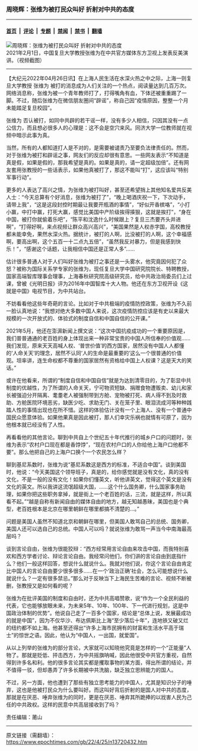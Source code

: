 ### 周晓辉：张维为被打民众叫好 折射对中共的态度

---

#### [首页](../../../..?n13720432) &nbsp;|&nbsp; [评论](../../../../../epoch-comment?n13720432) &nbsp;|&nbsp; [专题](../../../../../epoch-special?n13720432) &nbsp;|&nbsp; [禁闻](../../../../../epoch-news?n13720432) &nbsp;|&nbsp; [禁书](../../../../../books?n13720432) &nbsp;|&nbsp; [翻墙](https://github.com/gfw-breaker/nogfw/blob/master/README.md?n13720432)


<div><img alt="周晓辉：张维为被打民众叫好 折射对中共的态度" class="attachment-djy_600_400 size-djy_600_400 wp-post-image" src="https://i.epochtimes.com/assets/uploads/2022/04/id13720437-biao-zhi-tu-2-600x400.jpeg"/>
<div class="caption">
 2021年2月1日，中国复旦大学教授张维为在中共官方媒体东方卫视上发表反美演讲。（视频截图）
</div></div><hr/><div class="post_content" id="artbody" itemprop="articleBody">
 <!-- article content begin -->
 <p>
  【大纪元2022年04月26日讯】在上海人民生活在水深火热之中之际，上海一则复旦大学教授
  <ok href="https://www.epochtimes.com/gb/tag/%E5%BC%A0%E7%BB%B4%E4%B8%BA.html">
   张维为
  </ok>
  被打的消息成为人们关注的一个热点，阅读量达到几百万次。网络消息称，张维为被一个青年教师打了，打得嘴角有血，下体还被重重踢了一脚。不过，随后张维为在微信朋友圈间“辟谣”，称自己因“疫情原因，整整一个月未能踏足复旦校园”。
 </p>
 <p>
  <ok href="https://www.epochtimes.com/gb/tag/%E5%BC%A0%E7%BB%B4%E4%B8%BA.html">
   张维为
  </ok>
  否认被打，如同中共辟的若干谣一样，没有多少人相信，只因其没有一点公信力，而且想必很多人的心理是：这不会是空穴来风。同济大学一位教师就在视频中暗示此事为真。
 </p>
 <p>
  当然，所有的人都知道打人是不对的，是需要被谴责乃至要负法律责任的。然而，对于张维为被打和辟谣之事，网友们的反应却很有意思。一些网友表示“不知道是真是假，如果是假的，那我希望是真的。如果是真的，请一定超级加倍”。还有网友套用张教授的一些话表示，如果他真被打了，那这不能叫“打”，这应该叫“特别军事行动”。
 </p>
 <p>
  更多的人表达了高兴之情，为张维为被打叫好，甚至还希望捎上其他知名爱共反美人士：“今天总算有个好消息，张维为被打了”，“晚上喝酒庆祝一下，下次动手，请带上我”，“这是这段封控时期最让我要开瓶酒的事情”，“好似开香槟咯”，“小打小赢，中打中赢，打死大赢，感觉比美国中产阶级挨得揍狠，这就是挨打”，“身在中国，被打你就偷着乐吧”，“陈平和沈逸什么时候跟上？复旦三杰要齐头并进啊”，“打得好啊，来点视频让群众高兴高兴”，“美国果然是人权赤字国，高校教授都未能幸免，果然水深火热。据统计，被打的人啊，比没被打的人啊，这个幸福感啊，要高出啊，这个五百一十二点九五倍”，“虽然我反对暴力，但是我感到快乐！”，“感谢这个话题，让我相信中国还是正常人多”……
 </p>
 <p>
  估计很多普通人对于人们叫好张维为被打之事还是一头雾水，他究竟因何犯了众怒？被称为国际关系学专家的张维为，现任复旦大学中国研究院院长、特聘教授，国家高端智库理事会理事，上海春秋研究院高级研究员，给中共政治局委员们上过课，曾被《光明日报》评为2016年中国智库十大人物。他还在东方卫视开设《这就是中国》电视节目，为中共站台。
 </p>
 <p>
  不妨看看他这些年奇葩的言论。比如对于中共极端的疫情防控政策，张维为不久前一脸认真地说：“我想对绝大多数中国人来说，这次疫情防控应该是有史以来最大规模的一次开放式的、体验式的制度自信和中国自信的公开课。”
 </p>
 <p>
  2021年5月，他还在澎湃新闻上撰文说：“这次中国抗疫成功的一个重要原因是，我们普普通通的老百姓的身上体现出来一种非常宝贵的中国人所信奉的价值观……我们发现，原来天天高喊人权、‘普世价值’的西方国家，居然没有中国人人都懂的‘人命关天’的理念，居然不认同‘人的生命是最重要的’这么一个很普通的价值观。坦率讲，连生命权都不尊重的国家居然有资格给中国上人权课？这是天大的笑话。”
 </p>
 <p>
  或许在他看来，所谓的“制度自信和中国自信”就是为达到清零目的，为了彰显中共制度的优越性，为了所谓的人命关天，宁可物资短缺、捐赠食物遭贩卖、幼儿和家长被强迫分开隔离、耄耋老人被强制带到方舱、宠物被打死、病人得不到及时救助、方舱医院环境恶劣，缺医少吃、求助无门、关在笼子里、眼泪流成河等种种践踏人性的事情出现也在所不惜。这样的体验估计没有一个上海人、没有一个普通中国民众愿意体验。如果他果真是因此被打，那人们幸灾乐祸也就情有可原了，因为他根本就已经没有了人性。
 </p>
 <p>
  再看看他的其他言论。聊到中共自上个世纪五十年代推行的城乡户口的问题时，张维为表示“农村户口现在都是香饽饽”，“现在农村户口的人你给他上海户口他都不要”。那么他把自己的上海户口换个一个农民怎么样？
 </p>
 <p>
  聊到基尼系数时，张维为说“基尼系数这是西方的标准，不适合中国”。谈到美国时，他说：“今天美国这个领导班子，真是的，给你感觉就是没有文化，真的没有文化，不是一般的没有文化！如果你们懂英文，听他讲英文，觉得这个英文是没有文化的英文。所以我讲这流氓超级大国，……这个什么国务卿，什么国家事务助理，如果你把这些职务拿掉，就是街上一个老百姓的话，三流，就是这样，所以真看不起。”“越是自称有新闻自由的媒体自由的地方，越无知越愚昧，美国也是个典型，老百姓根本是北京在哪里朝鲜在哪里都搞不清楚的…。”
 </p>
 <p>
  问题是美国人虽然不知道北京和朝鲜在哪里，但美国人敢骂自己的总统、国务卿，美国人还可以选自己的总统。中国人可以吗？就说张维为敢骂一声当今中南海最高层吗？
 </p>
 <p>
  谈到言论自由，张维为很能狡辩：“西方经常用言论自由来攻击中国，而我特别喜欢和西方学者讨论、辩论言论自由。我经常问他们，你们讲的言论自由到底指什么？他们一般这样回答，想说什么就说什么。我就对他们说，你这个言论自由肯定比中国人的言论自由要少很多很多……在一个‘政治正确’社会，怎么可能想说什么就说什么？一定有很多禁忌。”那么对于反映当下上海民生苦难的言论、视频不断被删，张教授又是如何看的呢？
 </p>
 <p>
  张维为在批评美国的制度和自由时，还为中共高唱赞歌，说“作为一个全民利益的代表，它也能够放眼未来，为未来5年、10年、100年、下一代进行规划，这是中国政治体制的优势”。他说自己走了一百多个国家，结论是“总体上说，发展最成功的就是中国”，因为不仅华沙、布达佩斯比上海“至少落后十年”，连地铁又破又烂的纽约都不如上海。他甚至还得出“许多上海市民拥有的财富和生活水平高于瑞士”的惊世之语。因此，他认为“中国人，一出国，就爱国”。
 </p>
 <p>
  从以上列举的张维为的部分言论，大家就可以知晓他究竟是怎样的一个“正能量”人物了。那就是贬低、抨击西方，为中共摇旗呐喊，因此他很受中共官方重视，自然得到许多名和利。他的很多言论其实都是攫取事物的某方面，得出所谓的结论，并不值得一驳，但却愚弄了许多长期被中共洗脑，缺乏独立思辨能力的国人。
 </p>
 <p>
  不过，另一方面，他也遭到了那些有独立思考能力的中国人，尤其是知识分子的唾弃，这也是他被打民众为什么要叫好。而这叫好背后折射的是国人对中共的态度，那就是在厌恶、唾弃张维为的同时，更是在厌恶、唾弃其所跪捧的以戕害人民为己任的中共政权。这样的民意中共高层接收到了吗？
 </p>
 <p>
  责任编辑：莆山
 </p>
 <!-- article content end -->
 <div id="below_article_ad">
 </div>
</div>


---

原文链接（需翻墙）：https://www.epochtimes.com/gb/22/4/25/n13720432.htm